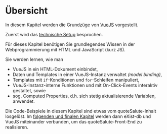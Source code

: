 # Übersicht

In diesem Kapitel werden die Grundzüge von [VueJS](https://vuejs.org/) vorgestellt.

Zuerst wird das [technische Setup](01_Vorbereitung_für_VueJS) besprochen.

Für dieses Kapitel benötigen Sie grundlegendes Wissen in der Webprogrammierung mit HTML und JavaScript (kurz JS).

Sie werden lernen, wie man

* VueJS in ein HTML-Dokument einbindet,
* Daten und Templates in einer VueJS-Instanz verwaltet *(model binding)*,
* Templates mit `if`-Konditionen und `for`-Schleifen manipuliert,
* VueJS-Instanz-interne Funktionen und mit On-Click-Events interaktiv gestaltet, sowie
* sog. Computed Properties, d.h. sich stetig aktualisierende Variablen, anwendet.

Die Code-Beispiele in diesem Kapitel sind etwas vom quoteSalute-Inhalt losgelöst. Im [folgenden und finalen Kapitel](../04_eXist-db_und_VueJS) werden dann eXist-db und VueJS miteinander verbunden, um das quoteSalute-Front-End zu realisieren.